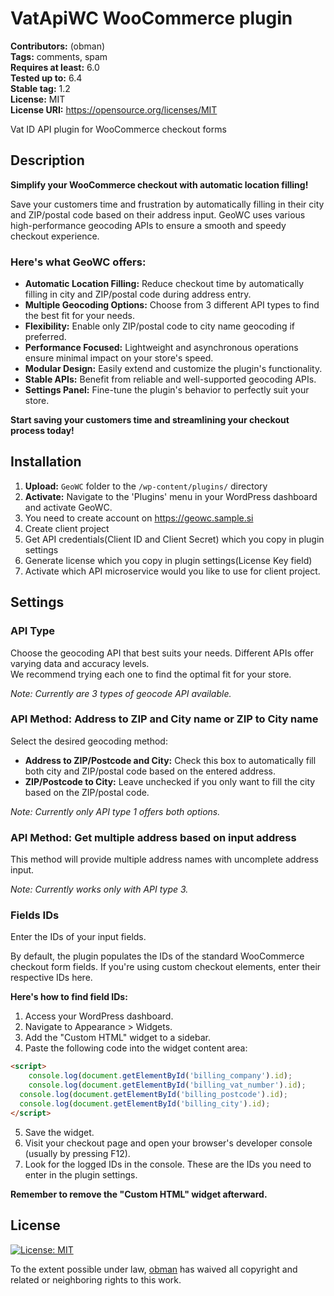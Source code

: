 # VatApiWC WooCommerce plugin

**Contributors:** (obman)  
**Tags:** comments, spam  
**Requires at least:** 6.0  
**Tested up to:** 6.4  
**Stable tag:** 1.2  
**License:** MIT  
**License URI:** https://opensource.org/licenses/MIT

Vat ID API plugin for WooCommerce checkout forms

## Description

**Simplify your WooCommerce checkout with automatic location filling!**

Save your customers time and frustration by automatically filling in their city and ZIP/postal code based on their address input.
GeoWC uses various high-performance geocoding APIs to ensure a smooth and speedy checkout experience.

### Here's what GeoWC offers:

* **Automatic Location Filling:** Reduce checkout time by automatically filling in city and ZIP/postal code during address entry.
* **Multiple Geocoding Options:** Choose from 3 different API types to find the best fit for your needs.
* **Flexibility:** Enable only ZIP/postal code to city name geocoding if preferred.
* **Performance Focused:** Lightweight and asynchronous operations ensure minimal impact on your store's speed.
* **Modular Design:** Easily extend and customize the plugin's functionality.
* **Stable APIs:** Benefit from reliable and well-supported geocoding APIs.
* **Settings Panel:** Fine-tune the plugin's behavior to perfectly suit your store.

**Start saving your customers time and streamlining your checkout process today!**

## Installation

1. **Upload:** `GeoWC` folder to the `/wp-content/plugins/` directory
2. **Activate:** Navigate to the 'Plugins' menu in your WordPress dashboard and activate GeoWC.
3. You need to create account on https://geowc.sample.si
4. Create client project
5. Get API credentials(Client ID and Client Secret) which you copy in plugin settings
5. Generate license which you copy in plugin settings(License Key field)
6. Activate which API microservice would you like to use for client project.

## Settings

### API Type

Choose the geocoding API that best suits your needs.
Different APIs offer varying data and accuracy levels.  
We recommend trying each one to find the optimal fit for your store.

*Note: Currently  are 3 types of geocode API available.*

### API Method: Address to ZIP and City name or ZIP to City name

Select the desired geocoding method:

* **Address to ZIP/Postcode and City:** Check this box to automatically fill both city and ZIP/postal code based on the entered address.
* **ZIP/Postcode to City:** Leave unchecked if you only want to fill the city based on the ZIP/postal code.

*Note: Currently only API type 1 offers both options.*

### API Method: Get multiple address based on input address

This method will provide multiple address names with uncomplete address input.

*Note: Currently works only with API type 3.*

### Fields IDs

Enter the IDs of your input fields.

By default, the plugin populates the IDs of the standard WooCommerce checkout form fields.
If you're using custom checkout elements, enter their respective IDs here.

**Here's how to find field IDs:**

1. Access your WordPress dashboard.
2. Navigate to Appearance > Widgets.
3. Add the "Custom HTML" widget to a sidebar.
4. Paste the following code into the widget content area:
```html
<script>
    console.log(document.getElementById('billing_company').id);
    console.log(document.getElementById('billing_vat_number').id);
  console.log(document.getElementById('billing_postcode').id);
  console.log(document.getElementById('billing_city').id);
</script>
```
5. Save the widget.
6. Visit your checkout page and open your browser's developer console (usually by pressing F12). 
7. Look for the logged IDs in the console. These are the IDs you need to enter in the plugin settings.

**Remember to remove the "Custom HTML" widget afterward.**

## License

[![License: MIT](https://img.shields.io/badge/License-MIT-yellow.svg)](https://opensource.org/licenses/MIT)

To the extent possible under law, [obman](https://github.com/obman) has waived all copyright and related or neighboring rights to this work.